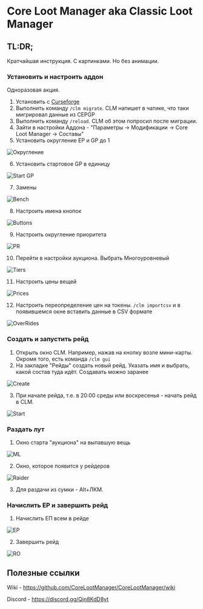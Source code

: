 # Core Loot Manager aka Classic Loot Manager

## TL:DR;

Кратчайшая инструкция. С картинками. Но без анимации.

### Установить и настроить аддон

Одноразовая акция.

1. Установить с [Curseforge](https://www.curseforge.com/wow/addons/classic-loot-manager)
2. Выполнить команду ```/clm migrate```. CLM напишет в чатике, что таки мигрировал данные из CEPGP
3. Выполнить команду ```/reload```. CLM об этом попросил после миграции.
4. Зайти в настройки Аддона  - "Параметры -> Модификации -> Core Loot Manager -> Составы"
5. Установить округление EP и GP до 1

![Округление](./img/rounding.png)

6. Установить стартовое GP в единицу

![Start GP](./img/start_gp.png)

7. Замены

![Bench](./img/bench.png)

8. Настроить имена кнопок

![Buttons](./img/button.png)

9. Настроить округление приоритета

![PR](./img/pr.png)

10. Перейти в настройки аукциона. Выбрать Многоуровневый

![Tiers](./img/tiers.png)

11. Настроить цены вещей

![Prices](./img/prices.png)

12. Настроить переопределение цен на токены. ```/clm importcsv``` и в появившемся окне вставить данные в CSV формате

![OverRides](./img/overrides.png)

### Создать и запустить рейд
1. Открыть окно CLM. Например, нажав на кнопку возле мини-карты. Окромя того, есть команда ```/clm gui```
2. На закладке "Рейды" создать новый рейд. Указать имя и выбрать, какой состав туда идёт. Создавать можно заранее

![Create](./img/create_raid.png)

3. При начале рейда, т.е. в 20:00 среды или воскресенья - начать рейд в CLM.

![Start](./img/start.png)

### Раздать лут
1. Окно старта "аукциона" на выпавшую вещь

![ML](./img/loot.png)

2. Окно, которое появится у рейдеров

![Raider](./img/epics.png)

3. Для раздачи из сумки - Alt+ЛКМ.

### Начислить EP и завершить рейд
1. Начислить ЕП всем в рейде

![EP](./img/ep.png)

2. Завершить рейд

![RO](./img/ro.png)



## Полезные ссылки
Wiki - https://github.com/CoreLootManager/CoreLootManager/wiki

Discord - https://discord.gg/Qjn8KdD8yt
